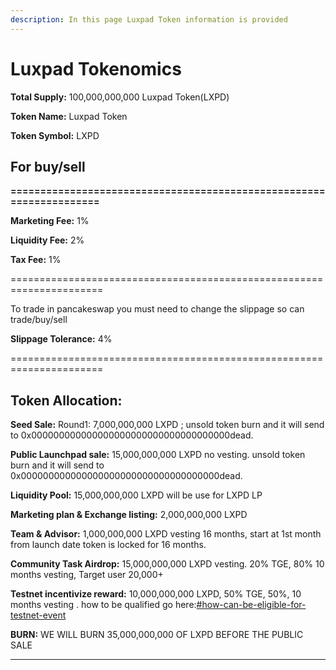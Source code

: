 ```yaml
---
description: In this page Luxpad Token information is provided
---
```


# Luxpad Tokenomics

**Total Supply:** 100,000,000,000 Luxpad Token(LXPD)

**Token Name:** Luxpad Token

**Token Symbol:** LXPD



## **For buy/sell**

**====================================================================**

**Marketing Fee:** 1%

**Liquidity Fee:** 2%&#x20;

**Tax Fee:** 1%

\======================================================================

To trade in pancakeswap you must need to change the slippage so can trade/buy/sell

**Slippage Tolerance:** 4%

\======================================================================

## **Token Allocation:**

**Seed Sale:** Round1: 7,000,000,000 LXPD ; unsold token burn and it will send to 0x000000000000000000000000000000000000dead.

**Public Launchpad sale:** 15,000,000,000 LXPD no vesting. unsold token burn and it will send to 0x000000000000000000000000000000000000dead.

**Liquidity Pool:** 15,000,000,000 LXPD will be use for LXPD LP

**Marketing plan & Exchange listing:** 2,000,000,000 LXPD&#x20;

**Team & Advisor:** 1,000,000,000 LXPD vesting 16 months, start at 1st month from launch date token is locked for 16 months.

**Community Task Airdrop:** 15,000,000,000 LXPD vesting. 20% TGE, 80% 10 months vesting, Target user 20,000+

**Testnet incentivize reward:** 10,000,000,000 LXPD, 50% TGE, 50%, 10 months vesting .  how to be qualified go here:[#how-can-be-eligible-for-testnet-event](../testnet-incentivize.md#how-can-be-eligible-for-testnet-event "mention")

**BURN:** WE WILL BURN 35,000,000,000 OF LXPD BEFORE THE PUBLIC SALE



****

